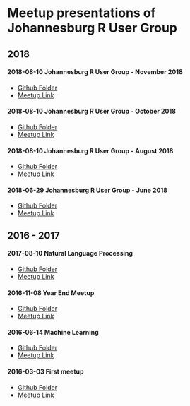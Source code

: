 # Meetup presentations of Johannesburg R User Group

## 2018
#### 2018-08-10 Johannesburg R User Group - November 2018
- [Github Folder](https://github.com/rusergroupcoza/meetup-presentations_johannesburg/tree/master/20181109-november_2018_meetup)
- [Meetup Link](https://www.meetup.com/Joburg-R-Users-Group/events/255358790/)

#### 2018-08-10 Johannesburg R User Group - October 2018
- [Github Folder](https://github.com/rusergroupcoza/meetup-presentations_johannesburg/tree/master/20181015-october_2018_meetup)
- [Meetup Link](https://www.meetup.com/Joburg-R-Users-Group/events/254199972/)

#### 2018-08-10 Johannesburg R User Group - August 2018
- [Github Folder](https://github.com/rusergroupcoza/meetup-presentations_johannesburg/tree/master/20180810-august_2018_meetup)
- [Meetup Link](https://www.meetup.com/Joburg-R-Users-Group/events/253089320/)

#### 2018-06-29 Johannesburg R User Group - June 2018
- [Github Folder](https://github.com/rusergroupcoza/meetup-presentations_johannesburg/tree/master/20180629-june_2018_meetup)
- [Meetup Link](https://www.meetup.com/Joburg-R-Users-Group/events/251372238/)

## 2016 - 2017
#### 2017-08-10 Natural Language Processing
- [Github Folder](https://github.com/rusergroupcoza/meetup-presentations_johannesburg/tree/master/20170810-natural_language_processing)
- [Meetup Link](https://www.meetup.com/Joburg-R-Users-Group/events/241169367/)
#### 2016-11-08 Year End Meetup
- [Github Folder](https://github.com/rusergroupcoza/meetup-presentations_johannesburg/tree/master/20161108-year_end_meetup
)
- [Meetup Link](https://www.meetup.com/Joburg-R-Users-Group/events/234647008/)
#### 2016-06-14 Machine Learning
- [Github Folder](https://github.com/rusergroupcoza/meetup-presentations_johannesburg/tree/master/20160614-machine_learning)
- [Meetup Link](https://www.meetup.com/Joburg-R-Users-Group/events/231335370/)
#### 2016-03-03 First meetup
- [Github Folder](https://github.com/rusergroupcoza/meetup-presentations_johannesburg/tree/master/20160303-first_meetup
)
- [Meetup Link](https://www.meetup.com/Joburg-R-Users-Group/events/228916427/)
